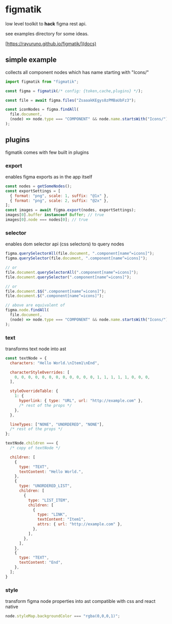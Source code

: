 # figmatik

low level toolkit to **hack** figma rest api.

see examples directory for some ideas.

[https://rayuruno.github.io/figmatik/](docs)

## simple example

collects all component nodes which has name starting with "Icons/"

```js
import figmatik from "figmatik";

const figma = figmatik(/* config: {token,cache,plugins} */);

const file = await figma.files("ZsaaakKEgys8zPMBaUbFz3");

const iconNodes = figma.findAll(
  file.document,
  (node) => node.type === "COMPONENT" && node.name.startsWith("Icons/")
);
```

## plugins

figmatik comes with few built in plugins

### export

enables figma exports as in the app itself

```js
const nodes = getSomeNodes();
const exportSettings = [
  { format: "png", scale: 1, suffix: "@1x" },
  { format: "png", scale: 2, suffix: "@2x" },
];
const images = await figma.export(nodes, exportSettings);
images[0].buffer instanceof Buffer; // true
images[0].node === nodes[0]; // true
```

### selector

enables dom selector api (css selectors) to query nodes

```js
figma.querySelectorAll(file.document, ".component[name^=icons]");
figma.querySelector(file.document, ".component[name^=icons]");

// or
file.document.querySelectorAll(".component[name^=icons]");
file.document.querySelector(".component[name^=icons]");

// or
file.document.$$(".component[name^=icons]");
file.document.$(".component[name^=icons]");

// above are equivalent of
figma.node.findAll(
  file.document,
  (node) => node.type === "COMPONENT" && node.name.startsWith("Icons/")
);
```

### text

transforms text node into ast

```js
const textNode = {
  characters: "Hello World.\nItem1\nEnd",

  characterStyleOverrides: [
    0, 0, 0, 0, 0, 0, 0, 0, 0, 0, 0, 0, 1, 1, 1, 1, 1, 0, 0, 0,
  ],

  styleOverrideTable: {
    1: {
      hyperlink: { type: "URL", url: "http://example.com" },
      /* rest of the props */
    },
  },

  lineTypes: ["NONE", "UNORDERED", "NONE"],
  /* rest of the props */
};

textNode.children === {
  /* copy of textNode */

  children: [
    {
      type: "TEXT",
      textContent: "Hello World.",
    },
    {
      type: "UNORDERED_LIST",
      children: [
        {
          type: "LIST_ITEM",
          children: [
            {
              type: "LINK",
              textContent: "Item1",
              attrs: { url: "http://example.com" },
            },
          ],
        },
      ],
    },
    {
      type: "TEXT",
      textContent: "End",
    },
  ];
}
```

### style

transform figma node properties into ast compatible with css and react native

```js
node.styleMap.backgroundColor === "rgba(0,0,0,1)";
```
